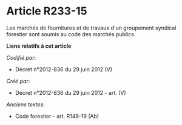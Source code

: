 # Article R233-15

Les marchés de fournitures et de travaux d'un groupement syndical forestier sont soumis au code des marchés publics.

**Liens relatifs à cet article**

_Codifié par_:

  - Décret n°2012-836 du 29 juin 2012 (V)

_Créé par_:

  - Décret n°2012-836 du 29 juin 2012 - art. (V)

_Anciens textes_:

  - Code forestier - art. R148-19 (Ab)
